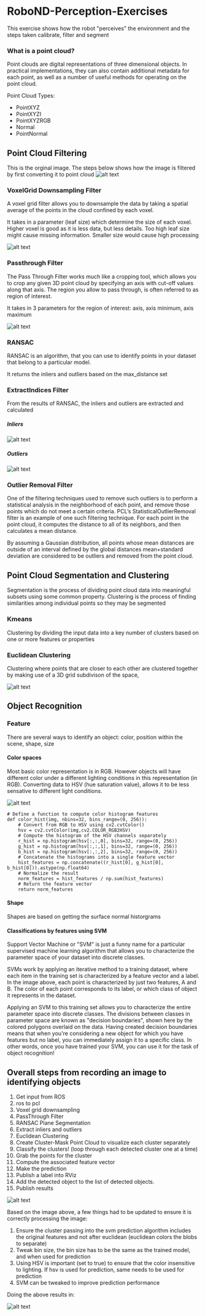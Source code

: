 # RoboND-Perception-Exercises

This exercise shows how the robot "perceives" the environment and the steps taken calibrate, filter and segment

### What is a point cloud?

Point clouds are digital representations of three dimensional objects. In practical implementations, they can also contain additional metadata for each point, as well as a number of useful methods for operating on the point cloud.

Point Cloud Types:
* PointXYZ
* PointXYZI
* PointXYZRGB
* Normal
* PointNormal


## Point Cloud Filtering

This is the orginal image. The steps below shows how the image is filtered by first converting it to point cloud
![alt text](./images/tabletop.png "table top")

### VoxelGrid Downsampling Filter

A voxel grid filter allows you to downsample the data by taking a spatial average of the points in the cloud confined by each voxel.

It takes in a parameter (leaf size) which determine the size of each voxel. Higher voxel is good as it is less data, but less details. Too high leaf size might cause missing information. Smaller size would cause high processing

![alt text](./images/voxel_downsample.png "voxel downsample")

### Passthrough Filter

The Pass Through Filter works much like a cropping tool, which allows you to crop any given 3D point cloud by specifying an axis with cut-off values along that axis. The region you allow to pass through, is often referred to as region of interest.

It takes in 3 parameters for the region of interest: axis, axis minimum, axis maximum

![alt text](./images/passthrough_filter.png "pass through")

### RANSAC
RANSAC is an algorithm, that you can use to identify points in your dataset that belong to a particular model.

It returns the inliers and outliers based on the max_distance set

### ExtractIndices Filter
From the results of RANSAC, the inliers and outliers are extracted and calculated

##### Inliers
![alt text](./images/extracted_inliers.png "inliers")

##### Outliers

![alt text](./images/extracted_outliers.png "outliers")

### Outlier Removal Filter

One of the filtering techniques used to remove such outliers is to perform a statistical analysis in the neighborhood of each point, and remove those points which do not meet a certain criteria. PCL’s StatisticalOutlierRemoval filter is an example of one such filtering technique. For each point in the point cloud, it computes the distance to all of its neighbors, and then calculates a mean distance.

By assuming a Gaussian distribution, all points whose mean distances are outside of an interval defined by the global distances mean+standard deviation are considered to be outliers and removed from the point cloud.


## Point Cloud Segmentation and Clustering
Segmentation is the process of dividing point cloud data into meaningful subsets using some common property. Clustering is the process of finding similarities among individual points so they may be segmented

### Kmeans
Clustering by dividing the input data into a key number of clusters based on one or more features or properties


### Euclidean Clustering

Clustering where points that are closer to each other are clustered together by making use of a 3D grid subdivison of the space, 

![alt text](./images/rviz_euclidean2.png "outliers")

## Object Recognition

### Feature
There are several ways to identify an object: color, position within the scene, shape, size

#### Color spaces
Most basic color representation is in RGB. However objects will have different color under a different lighting conditions in this representation (in RGB). Converting data to HSV (hue saturation value), allows it to be less sensative to different light conditions. 

![alt text](./images/hsv.png "hsv")

```
# Define a function to compute color histogram features  
def color_hist(img, nbins=32, bins_range=(0, 256)):
    # Convert from RGB to HSV using cv2.cvtColor()
    hsv = cv2.cvtColor(img,cv2.COLOR_RGB2HSV)
    # Compute the histogram of the HSV channels separately
    r_hist = np.histogram(hsv[:,:,0], bins=32, range=(0, 256))
    g_hist = np.histogram(hsv[:,:,1], bins=32, range=(0, 256))
    b_hist = np.histogram(hsv[:,:,2], bins=32, range=(0, 256))
    # Concatenate the histograms into a single feature vector
    hist_features = np.concatenate((r_hist[0], g_hist[0], b_hist[0])).astype(np.float64)
    # Normalize the result
    norm_features = hist_features / np.sum(hist_features)
    # Return the feature vector
    return norm_features
```

#### Shape
Shapes are based on getting the surface normal historgrams

#### Classifications by features using SVM
Support Vector Machine or "SVM" is just a funny name for a particular supervised machine learning algorithm that allows you to characterize the parameter space of your dataset into discrete classes. 

SVMs work by applying an iterative method to a training dataset, where each item in the training set is characterized by a feature vector and a label. In the image above, each point is characterized by just two features, A and B. The color of each point corresponds to its label, or which class of object it represents in the dataset.

Applying an SVM to this training set allows you to characterize the entire parameter space into discrete classes. The divisions between classes in parameter space are known as "decision boundaries", shown here by the colored polygons overlaid on the data. Having created decision boundaries means that when you're considering a new object for which you have features but no label, you can immediately assign it to a specific class. In other words, once you have trained your SVM, you can use it for the task of object recognition!


## Overall steps from recording an image to identifying objects

1. Get input from ROS
2. ros to pcl
3. Voxel grid downsampling
4. PassThrough Filter
5. RANSAC Plane Segmentation
6. Extract inliers and outliers
7. Euclidean Clustering
8. Create Cluster-Mask Point Cloud to visualize each cluster separately
9. Classify the clusters! (loop through each detected cluster one at a time)
10. Grab the points for the cluster
11. Compute the associated feature vector
12. Make the prediction
13. Publish a label into RViz
14. Add the detected object to the list of detected objects.
15. Publish results

![alt text](./images/object_recognition.png "object_recognition")

Based on the image above, a few things had to be updated to ensure it is correctly processing the image:
1. Ensure the cluster passing into the svm prediction algorithm includes the original features and not after euclidean (euclidean colors the blobs to separate)
2. Tweak bin size, the bin size has to be the same as the trained model, and when used for prediction
3. Using HSV is important (set to true) to ensure that the color insensitive to lighting. If hsv is used for prediction, same needs to be used for prediction
4. SVM can be tweaked to improve prediction performance

Doing the above results in:


![alt text](./images/final_result.png "object_recognition")

